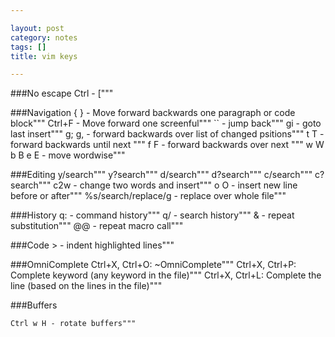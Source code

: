 ```yaml
---

layout: post
category: notes
tags: []
title: vim keys

---
```


###No escape
	Ctrl - ["""

###Navigation
	{ } - Move forward backwards one paragraph or code block"""
	Ctrl+F - Move forward one screenful"""
	`` - jump back"""
	gi - goto last insert"""
	g; g, - forward backwards over list of changed psitions"""
	t<char> T<char> - forward backwards until next <char>"""
	f<char> F<char> - forward backwards over next <char>"""
	w W b B e E - move wordwise"""

###Editing
	y/search"""
	y?search"""
	d/search"""
	d?search"""
	c/search"""
	c?search"""
	c2w - change two words and insert"""
	o O - insert new line before or after"""
	%s/search/replace/g - replace over whole file"""

###History
	q: - command history"""
	q/ - search history"""
	& - repeat substitution"""
	@@ - repeat macro call"""

###Code
	> - indent highlighted lines"""

###OmniComplete
	Ctrl+X, Ctrl+O: ~OmniComplete"""
	Ctrl+X, Ctrl+P: Complete keyword (any keyword in the file)"""
	Ctrl+X, Ctrl+L: Complete the line (based on the lines in the file)"""

###Buffers

	Ctrl w H - rotate buffers"""


